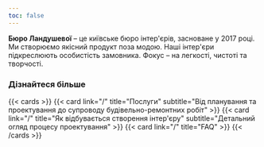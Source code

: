 ```yaml
---
toc: false
---
```


**Бюро Ландушевої** – це київське бюро інтер'єрів, засноване у 2017 році. Ми створюємо якісний продукт поза модою. Наші інтер'єри підкреслюють особистість замовника. Фокус – на легкості, чистоті та творчості.

### Дізнайтеся більше

{{< cards >}}
  {{< card link="/" title="Послуги" subtitle="Від планування та проектування до супроводу будівельно-ремонтних робіт" >}}
  {{< card link="/" title="Як відбувається створення інтер'єру" subtitle="Детальний огляд процесу проектування" >}}
  {{< card link="/" title="FAQ" >}}
{{< /cards >}}
